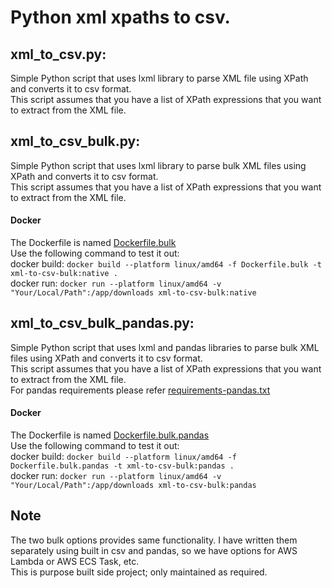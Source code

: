 # Python xml xpaths to csv.

## xml_to_csv.py:  
Simple Python script that uses lxml library to parse XML file using XPath and converts it to csv format.  
This script assumes that you have a list of XPath expressions that you want to extract from the XML file.  

## xml_to_csv_bulk.py:  
Simple Python script that uses lxml library to parse bulk XML files using XPath and converts it to csv format.  
This script assumes that you have a list of XPath expressions that you want to extract from the XML file.  
#### Docker 
The Dockerfile is named [Dockerfile.bulk](./Dockerfile.bulk)  
Use the following command to test it out:   
docker build: `docker build --platform linux/amd64 -f Dockerfile.bulk -t xml-to-csv-bulk:native .`  
docker run: `docker run --platform linux/amd64 -v "Your/Local/Path":/app/downloads xml-to-csv-bulk:native`  

## xml_to_csv_bulk_pandas.py:  
Simple Python script that uses lxml and pandas libraries to parse bulk XML files using XPath and converts it to csv format.  
This script assumes that you have a list of XPath expressions that you want to extract from the XML file.  
For pandas requirements please refer [requirements-pandas.txt](./requirements-pandas.txt)
#### Docker 
The Dockerfile is named [Dockerfile.bulk.pandas](./Dockerfile.bulk.pandas)  
Use the following command to test it out:   
docker build: `docker build --platform linux/amd64 -f Dockerfile.bulk.pandas -t xml-to-csv-bulk:pandas .`  
docker run: `docker run --platform linux/amd64 -v "Your/Local/Path":/app/downloads xml-to-csv-bulk:pandas` 

## Note  
The two bulk options provides same functionality. I have written them separately using built in csv and pandas, so we have options for AWS Lambda or AWS ECS Task, etc.   
This is purpose built side project; only maintained as required.  